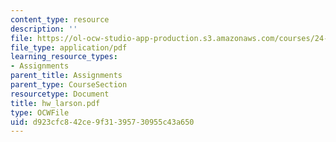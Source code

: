 ```yaml
---
content_type: resource
description: ''
file: https://ol-ocw-studio-app-production.s3.amazonaws.com/courses/24-951-introduction-to-syntax-fall-2003/d923cfc842ce9f31395730955c43a650_hw_larson.pdf
file_type: application/pdf
learning_resource_types:
- Assignments
parent_title: Assignments
parent_type: CourseSection
resourcetype: Document
title: hw_larson.pdf
type: OCWFile
uid: d923cfc8-42ce-9f31-3957-30955c43a650
---
```

